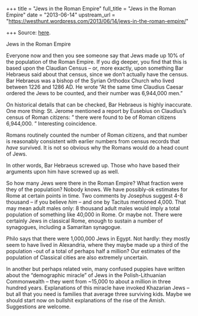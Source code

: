 +++
title = "Jews in the Roman Empire"
full_title = "Jews in the Roman Empire"
date = "2013-06-14"
upstream_url = "https://westhunt.wordpress.com/2013/06/14/jews-in-the-roman-empire/"

+++
Source: [here](https://westhunt.wordpress.com/2013/06/14/jews-in-the-roman-empire/).

Jews in the Roman Empire

Everyone now and then you see someone say that Jews made up 10% of the
population of the Roman Empire. If you dig deeper, you find that this is
based upon the Claudian Census – or, more exactly, upon something Bar
Hebraeus said about that census, since we don’t actually have the
census. Bar Hebraeus was a bishop of the Syrian Orthodox Church who
lived between 1226 and 1286 AD. He wrote “At the same time Claudius
Caesar ordered the Jews to be counted, and their number was 6,944,000
men.”

On historical details that can be checked, Bar Hebraeus is highly
inaccurate. One more thing: St. Jerome mentioned a report by Eusebius
on Claudius’s census of Roman citizens: ” there were found to be of
Roman citizens 6,944,000. ” Interesting coincidence.

Romans routinely counted the number of Roman citizens, and that number
is reasonably consistent with earlier numbers from census records that
*have* survived. It is not so obvious why the Romans would do a head
count of Jews.

In other words, Bar Hebraeus screwed up. Those who have based their
arguments upon him have screwed up as well.

So how many Jews were there in the Roman Empire? What fraction were
they of the population? Nobody knows. We have possibly-ok estimates
for Rome at certain points in time. Two comments by Josephus suggest
4-8 thousand – if you believe *him –* and one by Tacitus mentioned
4,000. That may mean adult males only: 8 thousand adult males would
imply a total population of something like 40,000 in Rome. Or maybe
not. There were certainly Jews in classical Rome, enough to sustain a
number of synagogues, including a Samaritan synagogue.

Philo says that there were 1,000,000 Jews in Egypt. Not hardly: they
mostly seem to have lived in Alexandria, where they maybe made up a
third of the population -out of a total of perhaps half a million? Our
estimates of the population of Classical cities are also extremely
uncertain.

In another but perhaps related vein, many confused puppies have written
about the “demographic miracle” of Jews in the Polish-Lithuanian
Commonwealth – they went from \~15,000 to about a million in three
hundred years. Explanations of this miracle have invoked Khazarian Jews
– but all that you need is families that average three surviving kids.
Maybe we should start now on bullshit explanations of the rise of the
Amish. Suggestions are welcome.
















